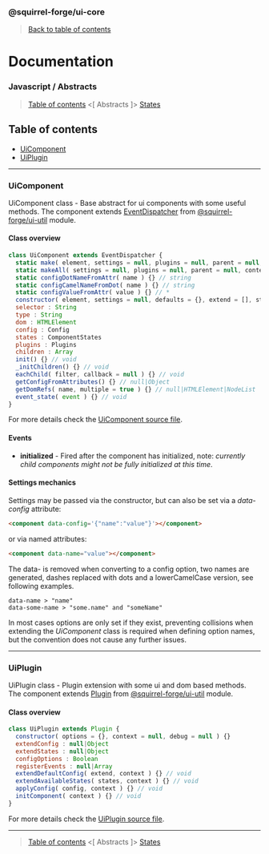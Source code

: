 ### @squirrel-forge/ui-core
> [Back to table of contents](../README.md#table-of-contents)

# Documentation
### Javascript / Abstracts
> [Table of contents](../README.md#table-of-contents) <[ Abstracts ]> [States](States.md)

## Table of contents
 - [UiComponent](#UiComponent)
 - [UiPlugin](#UiPlugin)

---

### UiComponent
UiComponent class - Base abstract for ui components with some useful methods.
The component extends [EventDispatcher](https://github.com/squirrel-forge/ui-util/blob/main/docs/Events.md#EventDispatcher) from [@squirrel-forge/ui-util](https://github.com/squirrel-forge/ui-util) module.

#### Class overview
```javascript
class UiComponent extends EventDispatcher {
  static make( element, settings = null, plugins = null, parent = null, debug = null, Construct = null ) {} // UiComponent
  static makeAll( settings = null, plugins = null, parent = null, context = document, debug = null, Construct = null ) {} // UiComponent[]
  static configDotNameFromAttr( name ) {} // string
  static configCamelNameFromDot( name ) {} // string
  static configValueFromAttr( value ) {} // *
  constructor( element, settings = null, defaults = {}, extend = [], states = {}, plugins = [], init = true, debug = null ) {}
  selector : String
  type : String
  dom : HTMLElement
  config : Config
  states : ComponentStates
  plugins : Plugins
  children : Array
  init() {} // void
  _initChildren() {} // void
  eachChild( filter, callback = null ) {} // void
  getConfigFromAttributes() {} // null|Object
  getDomRefs( name, multiple = true ) {} // null|HTMLElement|NodeList
  event_state( event ) {} // void
}
```
For more details check the [UiComponent source file](../src/es6/Abstracts/UiComponent.js).

#### Events
 - **initialized** - Fired after the component has initialized, note: *currently child components might not be fully initialized at this time*.

#### Settings mechanics
Settings may be passed via the constructor, but can also be set via a *data-config* attribute:
```html
<component data-config='{"name":"value"}'></component>
```
or via named attributes:
```html
<component data-name="value"></component>
```
The data- is removed when converting to a config option, two names are generated, dashes replaced with dots and a lowerCamelCase version, see following examples.
```
data-name > "name"
data-some-name > "some.name" and "someName"
```
In most cases options are only set if they exist, preventing collisions when extending the *UiComponent* class is required when defining option names, but the convention does not cause any further issues.

---

### UiPlugin
UiPlugin class - Plugin extension with some ui and dom based methods.
The component extends [Plugin](https://github.com/squirrel-forge/ui-util/blob/main/docs/Logic.md#Plugin) from [@squirrel-forge/ui-util](https://github.com/squirrel-forge/ui-util) module.

#### Class overview
```javascript
class UiPlugin extends Plugin {
  constructor( options = {}, context = null, debug = null ) {}
  extendConfig : null|Object
  extendStates : null|Object
  configOptions : Boolean
  registerEvents : null|Array
  extendDefaultConfig( extend, context ) {} // void
  extendAvailableStates( states, context ) {} // void
  applyConfig( config, context ) {} // void
  initComponent( context ) {} // void
}
```
For more details check the [UiPlugin source file](../src/es6/Abstracts/UiPlugin.js).

---

> [Table of contents](../README.md#table-of-contents) <[ Abstracts ]> [States](States.md)
